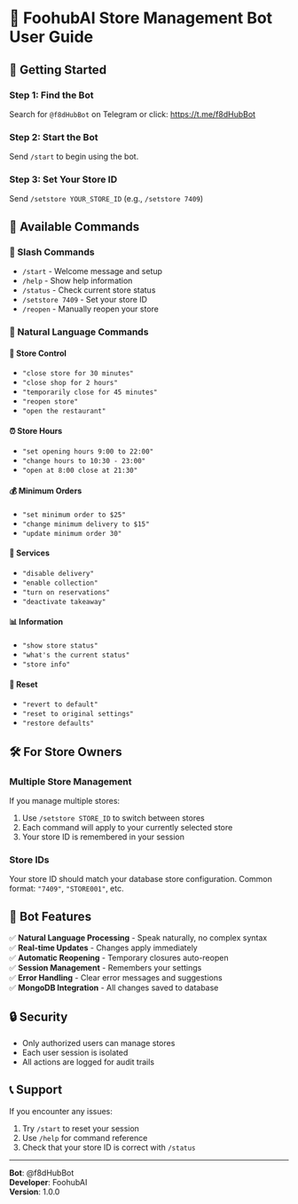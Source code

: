 # 🏪 FoohubAI Store Management Bot User Guide

## 🚀 Getting Started

### Step 1: Find the Bot

Search for `@f8dHubBot` on Telegram or click: https://t.me/f8dHubBot

### Step 2: Start the Bot

Send `/start` to begin using the bot.

### Step 3: Set Your Store ID

Send `/setstore YOUR_STORE_ID` (e.g., `/setstore 7409`)

## 📱 Available Commands

### 🎯 Slash Commands

- `/start` - Welcome message and setup
- `/help` - Show help information
- `/status` - Check current store status
- `/setstore 7409` - Set your store ID
- `/reopen` - Manually reopen your store

### 💬 Natural Language Commands

#### 🚪 Store Control

- `"close store for 30 minutes"`
- `"close shop for 2 hours"`
- `"temporarily close for 45 minutes"`
- `"reopen store"`
- `"open the restaurant"`

#### ⏰ Store Hours

- `"set opening hours 9:00 to 22:00"`
- `"change hours to 10:30 - 23:00"`
- `"open at 8:00 close at 21:30"`

#### 💰 Minimum Orders

- `"set minimum order to $25"`
- `"change minimum delivery to $15"`
- `"update minimum order 30"`

#### 🔧 Services

- `"disable delivery"`
- `"enable collection"`
- `"turn on reservations"`
- `"deactivate takeaway"`

#### 📊 Information

- `"show store status"`
- `"what's the current status"`
- `"store info"`

#### 🔄 Reset

- `"revert to default"`
- `"reset to original settings"`
- `"restore defaults"`

## 🛠️ For Store Owners

### Multiple Store Management

If you manage multiple stores:

1. Use `/setstore STORE_ID` to switch between stores
2. Each command will apply to your currently selected store
3. Your store ID is remembered in your session

### Store IDs

Your store ID should match your database store configuration. Common format: `"7409"`, `"STORE001"`, etc.

## 🤖 Bot Features

✅ **Natural Language Processing** - Speak naturally, no complex syntax  
✅ **Real-time Updates** - Changes apply immediately  
✅ **Automatic Reopening** - Temporary closures auto-reopen  
✅ **Session Management** - Remembers your settings  
✅ **Error Handling** - Clear error messages and suggestions  
✅ **MongoDB Integration** - All changes saved to database

## 🔒 Security

- Only authorized users can manage stores
- Each user session is isolated
- All actions are logged for audit trails

## 📞 Support

If you encounter any issues:

1. Try `/start` to reset your session
2. Use `/help` for command reference
3. Check that your store ID is correct with `/status`

---

**Bot**: @f8dHubBot  
**Developer**: FoohubAI  
**Version**: 1.0.0

